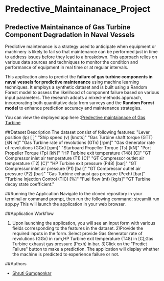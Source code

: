 # Predective_Maintainanace_Project
## Predective Maintainance of Gas Turbine Component Degradation in Naval Vessels
Predictive maintenance is a strategy used to anticipate when equipment or machinery is likely to fail so that maintenance can be performed just in time to address issues before they lead to a breakdown. This approach relies on various data sources and techniques to monitor the condition and performance of equipment in real time or at regular intervals.

This application aims to predict the <b>failure of gas turbine components in naval vessels for predictive maintenance</b> using machine learning techniques. It employs a synthetic dataset and is built using a Random Forest model to assess the likelihood of component failure based on various input parameters. The research adopts a mixed-methods approach, incorporating both quantitative data from surveys and the <b>Random Forest model</b> to enhance prediction accuracy and maintenance strategies.

You can view the deployed app here :[Predective maintaianace of Gas Turbine](https://predectivemaintainanaceproject-uw4zzsvbqydsh2lgxbc56d.streamlit.app/?embed_options=dark_theme)

##Dataset Description
  The dataset consist of following features:
  "Lever position (lp) [ ]"
  "Ship speed (v) [knots]"
  "Gas Turbine shaft torque (GTT) [kN m]"
  "Gas Turbine rate of revolutions (GTn) [rpm]"
  "Gas Generator rate of revolutions (GGn) [rpm]"
  "Starboard Propeller Torque (Ts) [kN]"
  "Port Propeller Torque (Tp) [kN]"
  "HP Turbine exit temperature (T48) [C]"
  "GT Compressor inlet air temperature (T1) [C]"
  "GT Compressor outlet air temperature (T2) [C]"
  "HP Turbine exit pressure (P48) [bar]"
  "GT Compressor inlet air pressure (P1) [bar]"
  "GT Compressor outlet air pressure (P2) [bar]"
  "Gas Turbine exhaust gas pressure (Pexh) [bar]"
  "Turbine Injection Control (TIC) [%]"
  "Fuel flow (mf) [kg/s]"
  "GT Turbine decay state coefficient."

##Running the Application
  Navigate to the cloned repository in your terminal or command prompt, then run the following command:
      streamlit run app.py
 This will launch the application in your web browser.

##Application Workflow
   1) Upon launching the application, you will see an input form with various fields corresponding to the features in the dataset.
  2)Provide the required inputs in the form. Select provide Gas Generator rate of revolutions (GGn) in rpm,HP Turbine exit temperature (T48) in [C],Gas Turbine exhaust gas pressure (Pexh) in bar.
  3)Click on the "Predict Failure" button to make a prediction.
  The application will display whether the machine is predicted to experience failure or not.

##Authors
- [Shruti Gumgaonkar](https://github.com/daydroidmuchiri)
 

